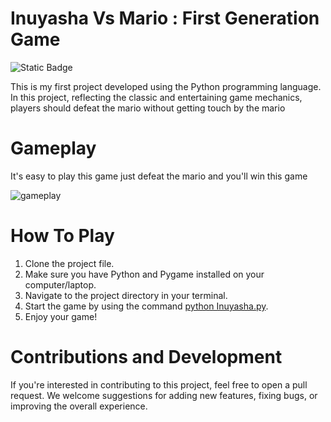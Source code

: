 # Inuyasha Vs Mario : First Generation Game
![Static Badge](https://img.shields.io/badge/version-%201.0.1-blue)

This is my first project developed using the Python programming language. In this project, reflecting the classic and entertaining game mechanics, players should defeat the mario without getting touch by the mario
# Gameplay
It's easy to play this game just defeat the mario and you'll win this game

![gameplay](https://github.com/SilenceHuang-m/Game_1/assets/137615208/7577435c-7708-4fb7-b8cd-8596ecf2528f)

# How To Play
1. Clone the project file.
2. Make sure you have Python and Pygame installed on your computer/laptop.
3. Navigate to the project directory in your terminal.
4. Start the game by using the command [python Inuyasha.py](https://img.shields.io/badge/python%20Inuyasha.py-black).
5. Enjoy your game!
# Contributions and Development
If you're interested in contributing to this project, feel free to open a pull request. We welcome suggestions for adding new features, fixing bugs, or improving the overall experience.





